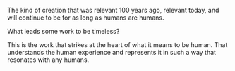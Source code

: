 The kind of creation that was relevant 100 years ago, relevant today, and will continue to be for as long as humans are humans.

What leads some work to be timeless?

This is the work that strikes at the heart of what it means to be human. That understands the human experience and represents it in such a way that resonates with any humans.

